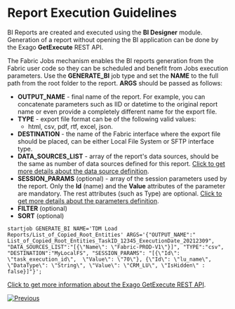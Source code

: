 # Report Execution Guidelines

BI Reports are created and executed using the **BI Designer** module. Generation of a report without opening the BI application can be done by the Exago **GetExecute** REST API.

The Fabric Jobs mechanism enables the BI reports generation from the Fabric user code so they can be scheduled and benefit from Jobs execution parameters. Use the  **GENERATE_BI** job type and set the **NAME** to the full path from the root folder to the report. **ARGS** should be passed as follows:

* **OUTPUT_NAME** - final name of the report. For example, you can concatenate parameters such as IID or datetime to the original report name or even provide a completely different name for the export file.
* **TYPE** - export file format can be of the following valid values:
  * html, csv, pdf, rtf, excel, json.
* **DESTINATION** - the name of the Fabric interface where the export file should be placed, can be either Local File System or SFTP interface type.
* **DATA_SOURCES_LIST** - array of the report's data sources, should be the same as number of data sources defined for this report. [Click to get more details about the data source definition](03_Metadata_Setup.md#data-sources).
* **SESSION_PARAMS** (optional) - array of the session parameters used by the report. Only the **Id** (name) and the **Value** attributes of the parameter are mandatory. The rest attributes (such as Type) are optional. [Click to get more details about the parameters definition](04_parameters.md).
* **FILTER** (optional)
* **SORT** (optional)

~~~
startjob GENERATE_BI NAME='TDM Load Reports/List_of_Copied_Root_Entities' ARGS='{"OUTPUT_NAME":" List_of_Copied_Root_Entities_TaskID_12345_ExecutionDate_20212309", "DATA_SOURCES_LIST":"[{\"Name\": \"Fabric-PROD-V1\"}]", "TYPE":"csv", "DESTINATION":"MyLocalFS", "SESSION_PARAMS": "[{\"Id\": \"task_execution_id\",  \"Value\": \"70\"}, {\"Id\": \"lu_name\", \"DataType\": \"String\", \"Value\": \"CRM_LU\", \"IsHidden\" : false}]"}';
~~~



[Click to get more information about the Exago GetExecute REST API](https://support.exagoinc.com/hc/en-us/articles/115003313988).



[![Previous](/articles/images/Previous.png)](05_report_creation_guidelines.md)

